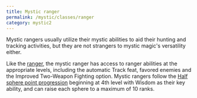 ```yaml
---
title: Mystic ranger
permalink: /mystic/classes/ranger
category: mystic2
---
```

Mystic rangers usually utilize their mystic abilities to aid their
hunting and tracking activities, but they are not strangers to mystic
magic's versatility either.

Like the [ranger](http://d20srd.org/srd/classes/ranger.htm), the mystic
ranger has access to ranger abilities at the appropriate levels,
including the automatic Track feat, favored enemies and the Improved
Two-Weapon Fighting option. Mystic rangers follow the [Half sphere point
progression](/mystic/points/types) beginning at 4th level with Wisdom as
their key ability, and can raise each sphere to a maximum of 10 ranks.

